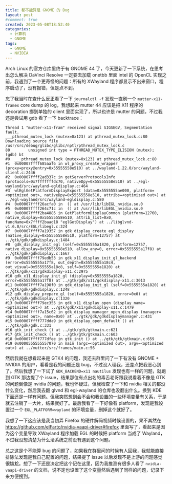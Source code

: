 ```yaml
---
title: 都不能算是 GNOME 的 Bug
layout: post
#comment: true
created: 2023-05-08T18:52:40
categories:
  - 计算机
  - GNOME
tags:
  - GNOME
  - NVIDIA
---
```

Arch Linux 的官方仓库里终于有 GNOME 44 了，今天更新了一下系统，在思考出怎么解决 DaVinci Resolve 一定要去加载 onetbb 里面 intel 的 OpenCL 实现之前，我遇到了一个更奇怪的问题：所有的 XWayland 程序都显示不出来窗口，程序启动了，没有报错，但是点不到。

忘了我当时在查什么反正看了一下 `journalctl -f` 发现一直刷一个 `mutter-x11-frames` core dump 的 log，我想起来 mutter 44 应该是把 X11 程序的 decoration 挪到单独的 client 里面实现了，所以也许是 mutter 的问题，不过我还是尝试用 gdb 看了一下 backtrace：

```
Thread 1 "mutter-x11-fram" received signal SIGSEGV, Segmentation fault.
___pthread_mutex_lock (mutex=0x123) at pthread_mutex_lock.c:80
Downloading source file /usr/src/debug/glibc/glibc/nptl/pthread_mutex_lock.c
80        unsigned int type = PTHREAD_MUTEX_TYPE_ELISION (mutex);                                                                                                                                                                                             
(gdb) bt
#0  ___pthread_mutex_lock (mutex=0x123) at pthread_mutex_lock.c:80
#1  0x00007ffff685aaf6 in wl_proxy_create_wrapper (proxy=proxy@entry=0x55555558e510) at ../wayland-1.22.0/src/wayland-client.c:2446
#2  0x00007ffff2ad337c in getServerProtocolsInfo (protocols=0x7fffffffdc70, nativeDpy=0x55555558e510) at ../egl-wayland/src/wayland-egldisplay.c:464
#3  wlEglGetPlatformDisplayExport (data=0x5555555ae000, platform=<optimized out>, nativeDpy=0x55555558e510, attribs=<optimized out>) at ../egl-wayland/src/wayland-egldisplay.c:580
#4  0x00007ffff26acfa0 in  () at /usr/lib/libEGL_nvidia.so.0
#5  0x00007ffff264c71c in  () at /usr/lib/libEGL_nvidia.so.0
#6  0x00007ffff2ba4885 in GetPlatformDisplayCommon (platform=12760, native_display=0x55555558e510, attrib_list=0x0, funcName=0x7ffff2baad18 "eglGetDisplay") at ../libglvnd-v1.6.0/src/EGL/libegl.c:324
#7  0x00007ffff7a19357 in gdk_display_create_egl_display (native_display=0x55555558e510, platform=12757) at ../gtk/gdk/gdkdisplay.c:1484
#8  gdk_display_init_egl (self=0x5555555a1820, platform=12757, native_display=0x55555558e510, allow_any=0, error=0x5555555a17f8) at ../gtk/gdk/gdkdisplay.c:1667
#9  0x00007ffff79edb53 in gdk_x11_display_init_gl_backend (error=0x5555555a17f8, out_depth=0x5555555a18c4, out_visual=0x5555555a18c8, self=0x5555555a1820) at ../gtk/gdk/x11/gdkdisplay-x11.c:2975
#10 gdk_x11_display_init_gl (display=0x5555555a1820, error=0x5555555a17f8) at ../gtk/gdk/x11/gdkdisplay-x11.c:3013
#11 0x00007ffff7a198f0 in gdk_display_init_gl (self=0x5555555a1820) at ../gtk/gdk/gdkdisplay.c:1248
#12 gdk_display_prepare_gl (self=0x5555555a1820, error=0x0) at ../gtk/gdk/gdkdisplay.c:1320
#13 0x00007ffff79ec355 in gdk_x11_display_open (display_name=<optimized out>) at ../gtk/gdk/x11/gdkdisplay-x11.c:1479
#14 0x00007ffff7a15c62 in gdk_display_manager_open_display (manager=<optimized out>, name=0x0) at ../gtk/gdk/gdkdisplaymanager.c:431
#15 0x00007ffff777dda9 in gdk_display_open_default () at ../gtk/gdk/gdk.c:331
#16 gtk_init_check () at ../gtk/gtk/gtkmain.c:621
#17 gtk_init_check () at ../gtk/gtk/gtkmain.c:603
#18 0x00007ffff777dfee in gtk_init () at ../gtk/gtk/gtkmain.c:659
#19 0x0000555555557070 in main (argc=<optimized out>, argv=<optimized out>) at ../mutter/src/frames/main.c:56
```

然后我就在想看起来是 GTK4 的问题，我还去群里问了一下有没有 GNOME + NVIDIA 的用户，看看是我的问题还是 bug，不过没人理我，还差点把我恶心到了。然后我想了一下试了 `GDK_BACKEND=x11 nautilus` 发现也有一样的问题，就跑到 GTK 那边提了个 issue，结果那位有点出名的毒舌老哥跟我说看着不像是 GTK 的问题倒像是 nvidia 的问题，我也怀疑过，但我检查了一下和 nvidia 相关的都没什么变化，然后我去翻 glvnd 和 egl-wayland 的仓库也没翻出什么。换到 KDE 下面还是一样有问题。但我突然想到会不会和我设置的一些环境变量有关系，于是就去注销了一大片，结果就好了。最后我看了一下好像有 platform，发现是我设置过一个 `EGL_PLATFORM=wayland` 的环境变量，删掉这个就好了。

我想了一下这应该是我当初弄 Firefox 的硬件解码视频时候设置的，果不其然在 <https://github.com/elFarto/nvidia-vaapi-driver#firefox> 里面写了，看起来是因为这个变量导致 XWayland 程序加载 EGL 的时候把 platform 当成了 Wayland，不过我没想清楚为什么滚系统之前没有遇到这个问题。

总之这是个不能算 bug 的问题了，如果我在群里问的时候有人回我，我就能直接排除法发现是我自己配置的问题，结果提了 issue 以后发现不是上游的问题感觉很尴尬。想了一下还是决定把这个记在这里，因为我推测有很多人看了 `nvidia-vaapi-driver` 的文档，说不定也设置了这个变量然后遇到了同样的问题，记录下来方便搜到。
